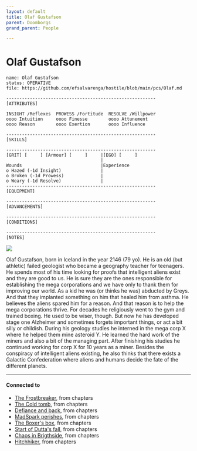 ```yaml
---
layout: default
title: Olaf Gustafson
parent: Doomborgs
grand_parent: People

---
```


# Olaf Gustafson

```
name: Olaf Gustafson
status: OPERATIVE
file: https://github.com/efsalvarenga/hostile/blob/main/pcs/Olaf.md

---------------------------------------------------------
[ATTRIBUTES]

INSIGHT /Reflexes  PROWESS /Fortitude  RESOLVE /Willpower
oooo Intuition     oooo Finesse        oooo Attunement
oooo Reason        oooo Exertion       oooo Influence

---------------------------------------------------------
[SKILLS]

---------------------------------------------------------
[GRIT] [     ] [Armour] [     ]     |[EGO] [     ]
				                    |
Wounds                              |Experience
o Hazed (-1d Insight)               |
o Broken (-1d Prowess)              |
o Weary (-1d Resolve)               |
---------------------------------------------------------
[EQUIPMENT]

---------------------------------------------------------
[ADVANCEMENTS]

---------------------------------------------------------
[CONDITIONS]

---------------------------------------------------------
[NOTES]

```

![](https://i.imgur.com/eiWlN9a.png)

Olaf Gustafson, born in Iceland in the year 2146 (79 yo). He is an old (but athletic) failed geologist who became a geography teacher for teenagers. He spends most of his time looking for proofs that intelligent aliens exist and they are good to us. He is sure they are the ones responsible for establishing the mega corporations and we have only to thank them for improving our world. As a kid he was (or thinks he was) abducted by Greys. And that they implanted something on him that healed him from asthma. He believes the aliens spared him for a reason. And that reason is to help the mega corporations thrive. For decades he religiously went to the gym and trained boxing. He used to be wiser, though. But now he has developed stage one Alzheimer and sometimes forgets important things, or act a bit silly or childish. During his geology studies he interned in the mega corp X where he helped them mine asteroid Y. He learned the hard work of the miners and also a bit of the managing part. After finishing his studies he continued working for corp X for 10 years as a miner. Besides the conspiracy of intelligent aliens existing, he also thinks that there exists a Galactic Confederation where aliens and humans decide the fate of the different planets.

---
#### Connected to

<!-- QueryToSerialize: LIST without ID "["+ title + "](https://terra-campaigns.github.io/"+ regexreplace(file.path, ".md", "") + ")" + ", from " + regexreplace(file.folder, "hostile/", "") FROM ([[]]) OR outgoing([[]]) WHERE file.name != this.file.name AND file.name != "directory" AND file.name != "campaigns" SORT file.folder DESC -->
<!-- SerializedQuery: LIST without ID "["+ title + "](https://terra-campaigns.github.io/"+ regexreplace(file.path, ".md", "") + ")" + ", from " + regexreplace(file.folder, "hostile/", "") FROM ([[]]) OR outgoing([[]]) WHERE file.name != this.file.name AND file.name != "directory" AND file.name != "campaigns" SORT file.folder DESC -->
- [The Frostbreaker](https://terra-campaigns.github.io/hostile/chapters/chap001), from chapters
- [The Cold tomb](https://terra-campaigns.github.io/hostile/chapters/chap002), from chapters
- [Defiance and back](https://terra-campaigns.github.io/hostile/chapters/chap003), from chapters
- [MadSpark perishes](https://terra-campaigns.github.io/hostile/chapters/chap004), from chapters
- [The Boxer's box](https://terra-campaigns.github.io/hostile/chapters/chap005), from chapters
- [Start of Dutta's fall](https://terra-campaigns.github.io/hostile/chapters/chap006), from chapters
- [Chaos in Brigthside](https://terra-campaigns.github.io/hostile/chapters/chap007), from chapters
- [Hitchhiker](https://terra-campaigns.github.io/hostile/chapters/chap008), from chapters
<!-- SerializedQuery END -->
